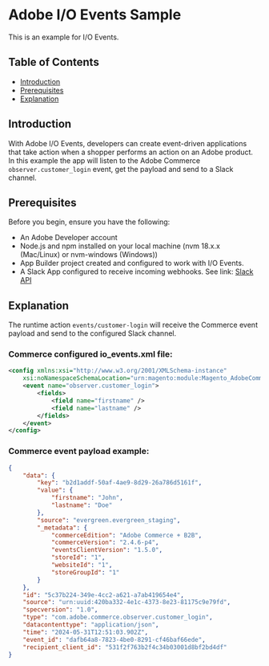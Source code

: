 # Adobe I/O Events Sample

This is an example for I/O Events.

## Table of Contents

- [Introduction](#introduction)
- [Prerequisites](#prerequisites)
- [Explanation](#explanation)

## Introduction

With Adobe I/O Events, developers can create event-driven applications that take action when a shopper performs an action on an Adobe product. In this example the app will listen to the Adobe Commerce ```observer.customer_login``` event, get the payload and send to a Slack channel.

## Prerequisites

Before you begin, ensure you have the following:

- An Adobe Developer account
- Node.js and npm installed on your local machine (nvm 18.x.x (Mac/Linux) or nvm-windows (Windows))
- App Builder project created and configured to work with I/O Events.
- A Slack App configured to receive incoming webhooks. See link: [Slack API](https://api.slack.com/messaging/webhooks)

## Explanation

The runtime action ```events/customer-login``` will receive the Commerce event payload and send to the configured Slack channel.

### Commerce configured io_events.xml file:

```xml
<config xmlns:xsi="http://www.w3.org/2001/XMLSchema-instance"
    xsi:noNamespaceSchemaLocation="urn:magento:module:Magento_AdobeCommerceEventsClient:etc/io_events.xsd">
    <event name="observer.customer_login">
        <fields>
            <field name="firstname" />
            <field name="lastname" />
        </fields>
    </event>
</config>
```

### Commerce event payload example:

```json
{
    "data": {
        "key": "b2d1addf-50af-4ae9-8d29-26a786d5161f",
        "value": {
            "firstname": "John",
            "lastname": "Doe"
        },
        "source": "evergreen.evergreen_staging",
        "_metadata": {
            "commerceEdition": "Adobe Commerce + B2B",
            "commerceVersion": "2.4.6-p4",
            "eventsClientVersion": "1.5.0",
            "storeId": "1",
            "websiteId": "1",
            "storeGroupId": "1"
        }
    },
    "id": "5c37b224-349e-4cc2-a621-a7ab419654e4",
    "source": "urn:uuid:420ba332-4e1c-4373-8e23-81175c9e79fd",
    "specversion": "1.0",
    "type": "com.adobe.commerce.observer.customer_login",
    "datacontenttype": "application/json",
    "time": "2024-05-31T12:51:03.902Z",
    "event_id": "dafb64a8-7823-4be0-8291-cf46baf66ede",
    "recipient_client_id": "531f2f763b2f4c34b03001d8bf2bd4df"
}
```
